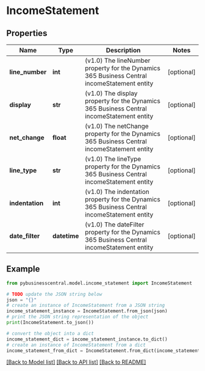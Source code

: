 # IncomeStatement


## Properties

Name | Type | Description | Notes
------------ | ------------- | ------------- | -------------
**line_number** | **int** | (v1.0) The lineNumber property for the Dynamics 365 Business Central incomeStatement entity | [optional] 
**display** | **str** | (v1.0) The display property for the Dynamics 365 Business Central incomeStatement entity | [optional] 
**net_change** | **float** | (v1.0) The netChange property for the Dynamics 365 Business Central incomeStatement entity | [optional] 
**line_type** | **str** | (v1.0) The lineType property for the Dynamics 365 Business Central incomeStatement entity | [optional] 
**indentation** | **int** | (v1.0) The indentation property for the Dynamics 365 Business Central incomeStatement entity | [optional] 
**date_filter** | **datetime** | (v1.0) The dateFilter property for the Dynamics 365 Business Central incomeStatement entity | [optional] 

## Example

```python
from pybusinesscentral.model.income_statement import IncomeStatement

# TODO update the JSON string below
json = "{}"
# create an instance of IncomeStatement from a JSON string
income_statement_instance = IncomeStatement.from_json(json)
# print the JSON string representation of the object
print(IncomeStatement.to_json())

# convert the object into a dict
income_statement_dict = income_statement_instance.to_dict()
# create an instance of IncomeStatement from a dict
income_statement_from_dict = IncomeStatement.from_dict(income_statement_dict)
```
[[Back to Model list]](../README.md#documentation-for-models) [[Back to API list]](../README.md#documentation-for-api-endpoints) [[Back to README]](../README.md)


